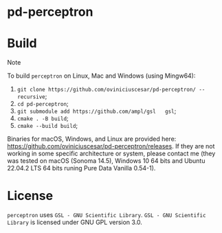 # pd-perceptron









# Build
> [!NOTE]
To build `perceptron` on Linux, Mac and Windows (using Mingw64):

1. `git clone https://github.com/oviniciuscesar/pd-perceptron/ --recursive`;
2. `cd pd-perceptron`;
3. `git submodule add https://github.com/ampl/gsl   gsl`;
4. `cmake . -B build`;
5. `cmake --build build`;


Binaries for macOS, Windows, and Linux are provided here: https://github.com/oviniciuscesar/pd-perceptron/releases. 
If they are not working in some specific architecture or system, please contact me (they was tested on macOS (Sonoma 14.5), Windows 10 64 bits and Ubuntu 22.04.2 LTS 64 bits runing Pure Data Vanilla 0.54-1).

# License

`perceptron` uses `GSL - GNU Scientific Library`. `GSL - GNU Scientific Library` is licensed under GNU GPL version 3.0. 
